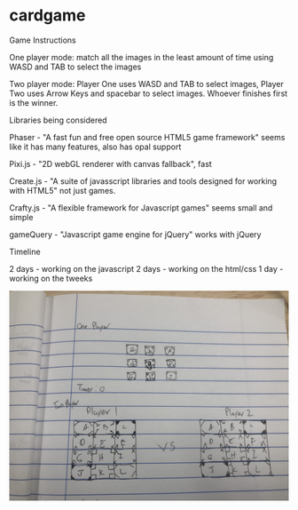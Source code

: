 # cardgame



Game Instructions

One player mode: match all the images in the least amount of time using WASD and TAB to select the images

Two player mode: Player One uses WASD and TAB to select images, Player Two uses Arrow Keys and spacebar to select images. Whoever finishes first is the winner.






Libraries being considered

Phaser - "A fast fun and free open source HTML5 game framework" seems like it has many features, also has opal support

Pixi.js - "2D webGL renderer with canvas fallback", fast

Create.js - "A suite of javasscript libraries and tools designed for working with HTML5" not just games. 

Crafty.js - "A flexible framework for Javascript games" seems small and simple

gameQuery - "Javascript game engine for jQuery" works with jQuery 




Timeline

2 days - working on the javascript
2 days - working on the html/css
1 day  - working on the tweeks 


![alt text](https://github.com/Jiaxi-Wu-Dev/cardgame/blob/master/assets/wireframe.jpg "Logo Title Text 1")